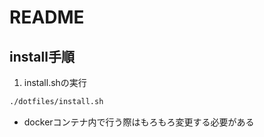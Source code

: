 # README

## install手順

1. install.shの実行

```sh
./dotfiles/install.sh
```

* dockerコンテナ内で行う際はもろもろ変更する必要がある

